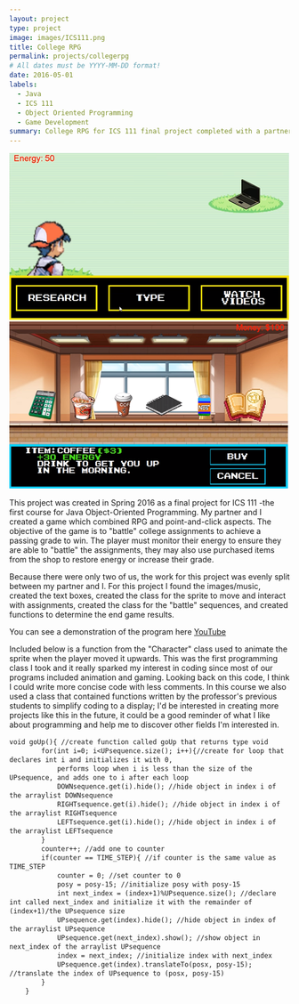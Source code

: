 ```yaml
---
layout: project
type: project
image: images/ICS111.png
title: College RPG
permalink: projects/collegerpg
# All dates must be YYYY-MM-DD format!
date: 2016-05-01
labels:
  - Java
  - ICS 111
  - Object Oriented Programming
  - Game Development
summary: College RPG for ICS 111 final project completed with a partner
---
```


<div class="ui small rounded images">
  <img class="ui image" src="../images/ICS111-2.png">
  <img class="ui image" src="../images/ICS111-3.png">
</div>

This project was created in Spring 2016 as a final project for ICS 111 -the first course for Java Object-Oriented Programming. My partner and I created a game which combined RPG and point-and-click aspects. The objective of the game is to "battle" college assignments to achieve a passing grade to win. The player must monitor their energy to ensure they are able to "battle" the assignments, they may also use purchased items from the shop to restore energy or increase their grade. 

Because there were only two of us, the work for this project was evenly split between my partner and I. 
For this project I found the images/music, created the text boxes, created the class for the sprite to move and interact with assignments, created the class for the "battle" sequences, and created functions to determine the end game results.

You can see a demonstration of the program here [YouTube](https://www.youtube.com/watch?v=Ug-7pg_gx9o&t=7s)

Included below is a function from the "Character" class used to animate the sprite when the player moved it upwards. This was the first programming class I took and it really sparked my interest in coding since most of our programs included animation and gaming. Looking back on this code, I think I could write more concise code with less comments. In this course we also used a class that contained functions written by the professor's previous students to simplify coding to a display; I'd be interested in creating more projects like this in the future, it could be a good reminder of what I like about programming and help me to discover other fields I'm interested in.

```
void goUp(){ //create function called goUp that returns type void
		for(int i=0; i<UPsequence.size(); i++){//create for loop that declares int i and initializes it with 0,     
            performs loop when i is less than the size of the UPsequence, and adds one to i after each loop
			DOWNsequence.get(i).hide(); //hide object in index i of the arraylist DOWNsequence
			RIGHTsequence.get(i).hide(); //hide object in index i of the arraylist RIGHTsequence
			LEFTsequence.get(i).hide(); //hide object in index i of the arraylist LEFTsequence
		}
		counter++; //add one to counter
		if(counter == TIME_STEP){ //if counter is the same value as TIME_STEP
			counter = 0; //set counter to 0
			posy = posy-15; //initialize posy with posy-15
			int next_index = (index+1)%UPsequence.size(); //declare int called next_index and initialize it with the remainder of (index+1)/the UPsequence size
			UPsequence.get(index).hide(); //hide object in index of the arraylist UPsequence
			UPsequence.get(next_index).show(); //show object in next_index of the arraylist UPsequence
			index = next_index; //initialize index with next_index
			UPsequence.get(index).translateTo(posx, posy-15); //translate the index of UPsequence to (posx, posy-15)
		}
	}
```




